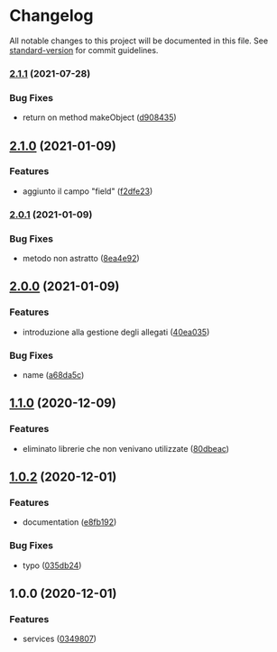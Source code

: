 # Changelog

All notable changes to this project will be documented in this file. See [standard-version](https://github.com/conventional-changelog/standard-version) for commit guidelines.

### [2.1.1](https://github.com/escsrl/service/compare/v2.1.0...v2.1.1) (2021-07-28)


### Bug Fixes

* return on method makeObject ([d908435](https://github.com/escsrl/service/commit/d90843523707955bca59482c2d5d547342bc914b))

## [2.1.0](https://github.com/escsrl/service/compare/v2.0.1...v2.1.0) (2021-01-09)


### Features

* aggiunto il campo "field" ([f2dfe23](https://github.com/escsrl/service/commit/f2dfe2329cb64b394926e3a86b93188198e87bc1))

### [2.0.1](https://github.com/escsrl/service/compare/v2.0.0...v2.0.1) (2021-01-09)


### Bug Fixes

* metodo non astratto ([8ea4e92](https://github.com/escsrl/service/commit/8ea4e926b908de59060a2f0c1eb4955401508c6a))

## [2.0.0](https://github.com/escsrl/service/compare/v1.0.3...v1.2.0) (2021-01-09)


### Features

* introduzione alla gestione degli allegati ([40ea035](https://github.com/escsrl/service/commit/40ea035dc58f6f9865e78fe2b68a70970436676e))


### Bug Fixes

* name ([a68da5c](https://github.com/escsrl/service/commit/a68da5c4c66a243a146ee8cf640e8ba86074e462))

## [1.1.0](https://github.com/escsrl/service/compare/v1.0.2...v1.1.0) (2020-12-09)


### Features

* eliminato librerie che non venivano utilizzate ([80dbeac](https://github.com/escsrl/service/commit/80dbeac300c7dc2c0a784dfedd4c3acb10b07e0c))

## [1.0.2](https://github.com/escsrl/service/compare/v1.0.1...v1.1.0) (2020-12-01)


### Features

* documentation ([e8fb192](https://github.com/escsrl/service/commit/e8fb192ce9949ad4e3d42334eb1afc017318af85))


### Bug Fixes

* typo ([035db24](https://github.com/escsrl/service/commit/035db24e5286759407ea2dcbc6d65230d3266d71))

## 1.0.0 (2020-12-01)


### Features

* services ([0349807](https://github.com/escsrl/service/commit/034980761dab25549d504942b1131c789100890e))
